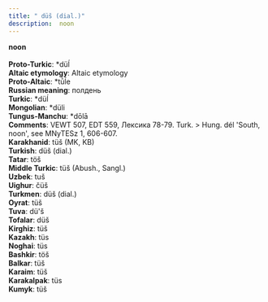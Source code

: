 ```yaml
---
title: " düš (dial.)"
description:  noon
---
```

<strong> noon</strong><br><br>
<strong>Proto-Turkic</strong>:  *düĺ<br>
<strong>Altaic etymology</strong>:  Altaic etymology<br>
<strong> Proto-Altaic</strong>:  *tū̀ĺe<br>
<strong>Russian meaning</strong>:  полдень<br>
<strong>Turkic</strong>:  *düĺ<br>
<strong>Mongolian</strong>:  *düli<br>
<strong>Tungus-Manchu</strong>:  *dōlā<br>
<strong>Comments</strong>:  VEWT 507, EDT 559, Лексика 78-79. Turk. > Hung. dél 'South, noon', see MNyTESz 1, 606-607.<br>
<strong>Karakhanid</strong>:  tüš (MK, KB)<br>
<strong>Turkish</strong>:  düš (dial.)<br>
<strong>Tatar</strong>:  töš<br>
<strong>Middle Turkic</strong>:  tüš (Abush., Sangl.)<br>
<strong>Uzbek</strong>:  tuš<br>
<strong>Uighur</strong>:  čüš<br>
<strong>Turkmen</strong>:  düš (dial.)<br>
<strong>Oyrat</strong>:  tüš<br>
<strong>Tuva</strong>:  dü'š<br>
<strong>Tofalar</strong>:  düš<br>
<strong>Kirghiz</strong>:  tüš<br>
<strong>Kazakh</strong>:  tüs<br>
<strong>Noghai</strong>:  tüs<br>
<strong>Bashkir</strong>:  töš<br>
<strong>Balkar</strong>:  tüš<br>
<strong>Karaim</strong>:  tüš<br>
<strong>Karakalpak</strong>:  tüs<br>
<strong>Kumyk</strong>:  tüš<br>



